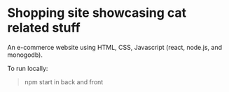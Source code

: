 # Shopping site showcasing cat related stuff
An e-commerce website using HTML, CSS, Javascript (react, node.js, and monogodb).

To run locally: 
> npm start in back and front

